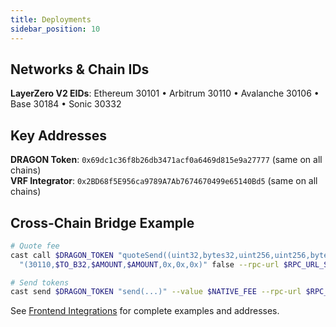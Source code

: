 ```yaml
---
title: Deployments
sidebar_position: 10
---
```


## Networks & Chain IDs

**LayerZero V2 EIDs**: Ethereum 30101 • Arbitrum 30110 • Avalanche 30106 • Base 30184 • Sonic 30332

## Key Addresses

**DRAGON Token**: `0x69dc1c36f8b26db3471acf0a6469d815e9a27777` (same on all chains)  
**VRF Integrator**: `0x2BD68f5E956ca9789A7Ab7674670499e65140Bd5` (same on all chains)

## Cross-Chain Bridge Example

```bash
# Quote fee
cast call $DRAGON_TOKEN "quoteSend((uint32,bytes32,uint256,uint256,bytes,bytes,bytes),bool)" \
  "(30110,$TO_B32,$AMOUNT,$AMOUNT,0x,0x,0x)" false --rpc-url $RPC_URL_SONIC

# Send tokens
cast send $DRAGON_TOKEN "send(...)" --value $NATIVE_FEE --rpc-url $RPC_URL_SONIC
```

See [Frontend Integrations](/docs/integrations/frontend-integrations) for complete examples and addresses.


